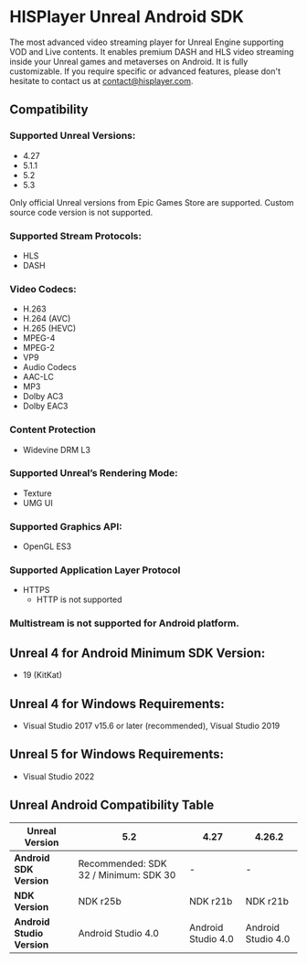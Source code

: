 # HISPlayer Unreal Android SDK
The most advanced video streaming player for Unreal Engine supporting VOD and Live contents. It enables premium DASH and HLS video streaming inside your Unreal games and metaverses on Android. It is fully customizable. If you require specific or advanced features, please don't hesitate to contact us at contact@hisplayer.com.

## Compatibility
### Supported Unreal Versions: 
* 4.27
* 5.1.1
* 5.2
* 5.3

Only official Unreal versions from Epic Games Store are supported. Custom source code version is not supported.

### Supported Stream Protocols: 
* HLS
* DASH

### Video Codecs:
* H.263
* H.264 (AVC)
* H.265 (HEVC)
* MPEG-4
* MPEG-2
* VP9
* Audio Codecs
* AAC-LC
* MP3
* Dolby AC3
* Dolby EAC3

### Content Protection
 * Widevine DRM L3

### Supported Unreal’s Rendering Mode: 
* Texture
* UMG UI

### Supported Graphics API:
* OpenGL ES3

### Supported Application Layer Protocol
  * HTTPS
    * HTTP is not supported

### Multistream is not supported for Android platform.

## Unreal 4 for Android Minimum SDK Version:
* 19 (KitKat)

## Unreal 4 for Windows Requirements:
* Visual Studio 2017 v15.6 or later (recommended), Visual Studio 2019

## Unreal 5 for Windows Requirements:
* Visual Studio 2022

## Unreal Android Compatibility Table

| Unreal Version | 5.2    | 4.27    | 4.26.2    |
| - | - | - | - |
| **Android SDK Version** | Recommended: SDK 32 / Minimum: SDK 30   | -   | -   |
| **NDK Version** | NDK r25b   | NDK r21b   | NDK r21b   |
| **Android Studio Version** | Android Studio 4.0   | Android Studio 4.0   | Android Studio 4.0   |
